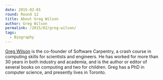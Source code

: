 ```yaml
---
date: 2015-02-01
round: Round 12
title: About Greg Wilson
author: Greg Wilson
permalink: /2015/02/greg-wilson/
tags:
  - Biography
---
```

[Greg Wilson](http://third-bit.com) is the co-founder of Software Carpentry,
a crash course in computing skills for scientists and engineers.
He has worked for more than 30 years in both industry and academia,
and is the author or editor of several books on computing and two for children.
Greg has a PhD in computer science, and presently lives in Toronto.

